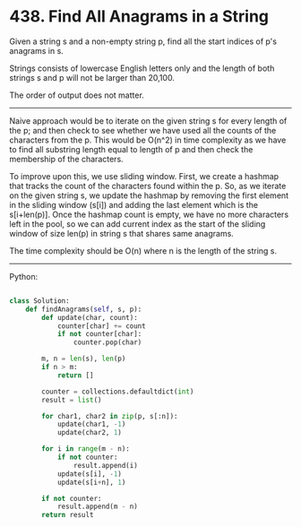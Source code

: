 # 438. Find All Anagrams in a String

Given a string s and a non-empty string p, find all the start indices of p's
anagrams in s.

Strings consists of lowercase English letters only and the length of both
strings s and p will not be larger than 20,100.

The order of output does not matter.

---

Naive approach would be to iterate on the given string s for every length of
the p; and then check to see whether we have used all the counts of the
characters from the p. This would be O(n^2) in time complexity as we have to
find all substring length equal to length of p and then check the membership of
the characters.

To improve upon this, we use sliding window. First, we create a hashmap that
tracks the count of the characters found within the p. So, as we iterate on the
given string s, we update the hashmap by removing the first element in the
sliding window (s[i]) and adding the last element which is the s[i+len(p)].
Once the hashmap count is empty, we have no more characters left in the pool,
so we can add current index as the start of the sliding window of size len(p)
in string s that shares same anagrams.

The time complexity should be O(n) where n is the length of the string
s.

---

Python:

```python

class Solution:
    def findAnagrams(self, s, p):
        def update(char, count):
            counter[char] += count
            if not counter[char]:
                counter.pop(char)

        m, n = len(s), len(p)
        if n > m:
            return []

        counter = collections.defaultdict(int)
        result = list()

        for char1, char2 in zip(p, s[:n]):
            update(char1, -1)
            update(char2, 1)

        for i in range(m - n):
            if not counter:
                result.append(i)
            update(s[i], -1)
            update(s[i+n], 1)

        if not counter:
            result.append(m - n)
        return result
```
